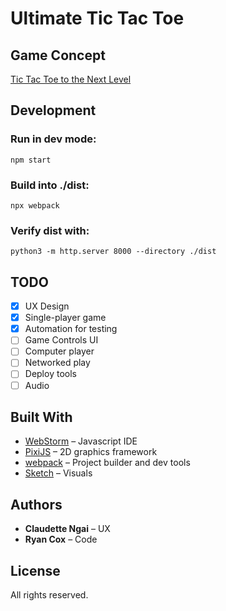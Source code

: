 # Ultimate Tic Tac Toe

## Game Concept
[Tic Tac Toe to the Next Level](https://en.wikipedia.org/wiki/Ultimate_tic-tac-toe)

## Development

### Run in dev mode:
`npm start`

### Build into ./dist:
`npx webpack`

### Verify dist with:
`python3 -m http.server 8000 --directory ./dist`


## TODO
- [x] UX Design 
- [x] Single-player game
- [x] Automation for testing
- [ ] Game Controls UI
- [ ] Computer player
- [ ] Networked play
- [ ] Deploy tools
- [ ] Audio

## Built With
* [WebStorm](https://www.jetbrains.com/webstorm/) – Javascript IDE
* [PixiJS](http://www.pixijs.com/) – 2D graphics framework
* [webpack](https://webpack.js.org/) – Project builder and dev tools
* [Sketch](https://www.sketchapp.com/) – Visuals


## Authors
* **Claudette Ngai** – UX
* **Ryan Cox** – Code

## License
All rights reserved.
